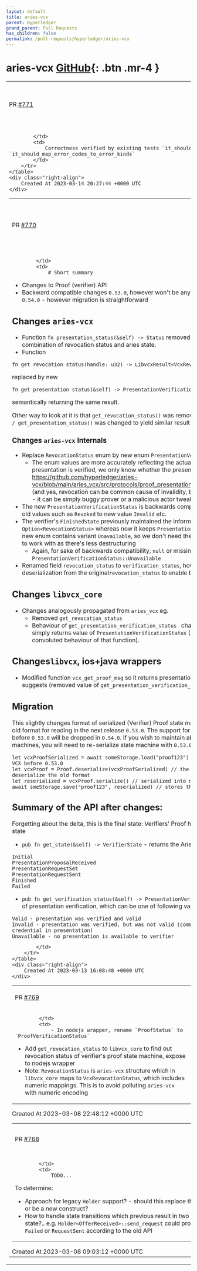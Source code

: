 ```yaml
---
layout: default
title: aries-vcx
parent: Hyperledger
grand_parent: Pull Requests
has_children: false
permalink: /pull-requests/hyperledger/aries-vcx
---
```


# aries-vcx <span class="fs-3 right-align">[GitHub](https://github.com/hyperledger/aries-vcx){: .btn .mr-4 }</span>


<div>
    <table>
        <tr>
            <td>
                PR <a href="https://github.com/hyperledger/aries-vcx/pull/771" class=".btn">#771</a>
            </td>
            <td>
                <b>
                    Sort error mapping by numeric code
                </b>
            </td>
        </tr>
        <tr>
            <td>
                
            </td>
            <td>
                Correctness verified by existing tests `it_should_map_error_kinds_to_codes` and `it_should_map_error_codes_to_error_kinds`
            </td>
        </tr>
    </table>
    <div class="right-align">
        Created At 2023-03-14 20:27:44 +0000 UTC
    </div>
</div>

<div>
    <table>
        <tr>
            <td>
                PR <a href="https://github.com/hyperledger/aries-vcx/pull/770" class=".btn">#770</a>
            </td>
            <td>
                <b>
                    Changed Proof (Verifier) API for checking presentation status
                </b>
            </td>
        </tr>
        <tr>
            <td>
                
            </td>
            <td>
                # Short summary
- Changes to Proof (verifier) API
- Backward compatible changes `0.53.0`, however won't be anymore in the subsequent release `0.54.0` - however migration is straightforward

## Changes `aries-vcx`
- Function `fn presentation_status(&self) -> Status` removed - it returned a result as a combination of revocation status and aries state.
- Function 
```
fn get_revocation_status(handle: u32) -> LibvcxResult<VcxRevocationStatus>
```
 replaced by new
 ```
 fn get_presentation_status(&self) -> PresentationVerificationStatus
 ``` 
semantically returning the same result.

Other way to look at it is that `get_revocation_status()` was removed and `presentation_status() / get_presentation_status()` was changed to yield similar result as `get_revocation_status` did.


### Changes `aries-vcx` Internals
- Replace `RevocationStatus` enum by new enum `PresentationVerificationStatus`.
   - The enum values are more accurately reflecting the actual nature of things - when presentation is verified, we only know whether the presentation is valid/invalid https://github.com/hyperledger/aries-vcx/blob/main/aries_vcx/src/protocols/proof_presentation/verifier/state_machine.rs#L225 (and yes, revocation can be common cause of invalidity, but not necessarily the only one - it can be simply buggy prover or a malicious actor tweaking the proof) 
- The new `PresentationVerificationStatus` is backwards compatible, so there's a mapping of old values such as `Revoked` to new value `Invalid` etc. 
- The verifier's `FinishedState` previously maintained the information as `Option<RevocationStatus>` whereas now it keeps `PresentationVerificationStatus` and the new enum contains variant `Unavailable`, so we don't need the `Option`. This makes it bit nicer to work with as there's less destructuring
   - Again, for sake of backwards compatibility, `null` or missing value will deserialize to `PresentationVerificationStatus::Unavailable`
- Renamed field `revocation_status` to `verification_status`, however also enable deserialization from the original`revocation_status` to enable backward compatibility

## Changes `libvcx_core`
- Changes analogously propagated from `aries_vcx` eg.
  - Removed `get_revocation_status`
  - Behaviour of `get_presentation_verification_status ` changed, as this function now simply returns value of `PresentationVerificationStatus` (as opposed to previous convoluted behaviour of that function).
  
## Changes`libvcx`, ios+java wrappers
- Modified function `vcx_get_proof_msg` so it returns presentation message as the name suggests (removed value of `get_presentation_verification_status ` from the result tuple)

## Migration
This slightly changes format of serialized (Verifier) Proof state machines, however still supports old format for reading in the next release `0.53.0`. The support for reading serialized Proof created before `0.53.0` will be dropped in `0.54.0`. If you wish to maintain ability to these older state machines, you will need to re-serialize state machine with `0.53.0` release, eg. (example in JS)
```
let vcxProofSerialized = await someStorage.load("proof123") // load the proof created by VCX before 0.53.0
let vcxProof = Proof.deserialize(vcxProofSerialized) // the 0.53.0 is still able to deserialize the old format
let reserialized = vcxProof.serialize() // serialized into new format
await smeStorage.save("proof123", reserialized) // stores the new format
```

## Summary of the API after changes:
Forgetting about the delta, this is the final state:
Verifiers' Proof has 2 main methods to determine state
- `pub fn get_state(&self) -> VerifierState` - returns the Aries state from enum:
```
Initial
PresentationProposalReceived
PresentationRequestSet
PresentationRequestSent
Finished
Failed
```

- `pub fn get_verification_status(&self) -> PresentationVerificationStatus` - returns state of presentation verification, which can be one of following variants:
```
Valid - presentation was verified and valid
Invalid - presentation was verified, but was not valid (common cause can be using revoked credential in presentation)
Unavailable - no presentation is available to verifier
```




            </td>
        </tr>
    </table>
    <div class="right-align">
        Created At 2023-03-13 16:08:48 +0000 UTC
    </div>
</div>

<div>
    <table>
        <tr>
            <td>
                PR <a href="https://github.com/hyperledger/aries-vcx/pull/769" class=".btn">#769</a>
            </td>
            <td>
                <b>
                    Proof verifier: add `get_revocation_status` method
                </b>
            </td>
        </tr>
        <tr>
            <td>
                
            </td>
            <td>
                - In nodejs wrapper, rename `ProofStatus` to `ProofVerificationStatus`
- Add `get_revocation_status` to `libvcx_core` to find out revocation status of verifier's proof state machine, expose to nodejs wrapper
- Note: `RevocationStatus` is `aries-vcx` structure which in `libvcx_core` maps to `VcxRevocationStatus`, which includes numeric mappings. This is to avoid polluting `aries-vcx` with numeric encoding
            </td>
        </tr>
    </table>
    <div class="right-align">
        Created At 2023-03-08 22:48:12 +0000 UTC
    </div>
</div>

<div>
    <table>
        <tr>
            <td>
                PR <a href="https://github.com/hyperledger/aries-vcx/pull/768" class=".btn">#768</a>
            </td>
            <td>
                <b>
                    Draft: Apply Typestate pattern to Holder
                </b>
            </td>
        </tr>
        <tr>
            <td>
                
            </td>
            <td>
                TODO...

To determine:
* Approach for legacy `Holder` support? - should this replace the existing or be a new construct?
* How to handle state transitions which previous result in two different state?.. e.g. `Holder<OfferReceived>::send_request` could progress into `Failed` or `RequestSent` according to the old API
            </td>
        </tr>
    </table>
    <div class="right-align">
        Created At 2023-03-08 09:03:12 +0000 UTC
    </div>
</div>


